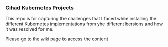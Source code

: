 ### Gihad Kubernetes Projects

This repo is for capturing the challenges that I faced while installing the different Kubernetes implementations from yhe different bersions and how it was resolved for me.

Please go to the wiki page to access the content
